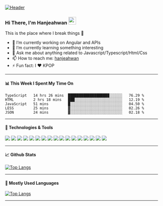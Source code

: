 [![Header](https://github.com/hanjeahwan/hanjeahwan/raw/master/iu.gif "Header")](https://martinheinz.dev/)

### Hi There, I'm Hanjeahwan <img src="https://media.giphy.com/media/hvRJCLFzcasrR4ia7z/giphy.gif" width="25px">

This is the place where I break things :rofl:
- 🔭 I’m currently working on Angular and APIs
- 🌱 I’m currently learning something interesting
- 💬 Ask me about anything related to Javascript/Typescript/Html/Css
- 📫 How to reach me: [hanjeahwan](https://twitter.com/dev_hanjeahwan)
- ⚡ Fun fact: I :heart: KPOP
---

#### 📊 **This Week I Spent My Time On**
<!--START_SECTION:waka-->
```text
TypeScript   14 hrs 26 mins  ███████████████████░░░░░░   76.29 % 
HTML         2 hrs 18 mins   ███░░░░░░░░░░░░░░░░░░░░░░   12.19 % 
JavaScript   51 mins         █░░░░░░░░░░░░░░░░░░░░░░░░   04.50 % 
LESS         25 mins         ▓░░░░░░░░░░░░░░░░░░░░░░░░   02.26 % 
JSON         24 mins         ▓░░░░░░░░░░░░░░░░░░░░░░░░   02.18 % 
```
<!--END_SECTION:waka-->
---

#### 🔧 **Technologies & Tools**
![](https://img.shields.io/badge/OS-Windows-informational?style=flat&logo=windows&logoColor=#0078D6&color=white)
![](https://img.shields.io/badge/Editor-VSCode-informational?style=flat&logo=visual-studio-code&logoColor=#007ACC&color=white)
![](https://img.shields.io/badge/Code-TypeScript-informational?style=flat&logo=typescript&logoColor=#007ACC&color=white)
![](https://img.shields.io/badge/Code-JavaScript-informational?style=flat&logo=javascript&logoColor=#F7DF1E&color=white)
![](https://img.shields.io/badge/Code-HTML5-informational?style=flat&logo=html5&logoColor=#E34F26&color=white)
![](https://img.shields.io/badge/Code-CSS3-informational?style=flat&logo=css3&logoColor=#1572B6&color=white)
![](https://img.shields.io/badge/Code-Vue-informational?style=flat&logo=vue.js&logoColor=#4FC08D&color=white)
![](https://img.shields.io/badge/Code-NuxtJS-informational?style=flat&logo=nuxt.js&logoColor=#00C58E&color=white)
![](https://img.shields.io/badge/Code-Angular-informational?style=flat&logo=angular&logoColor=#DD0031&color=white)
![](https://img.shields.io/badge/Code-NodeJS-informational?style=flat&logo=node.js&logoColor=#339933&color=white)
![](https://img.shields.io/badge/Code-NestJS-informational?style=flat&logo=nestjs&logoColor=#E0234E&color=white)
![](https://img.shields.io/badge/Tools-Webpack-informational?style=flat&logo=webpack&logoColor=#8DD6F9&color=white)
![](https://img.shields.io/badge/Tools-Rollup-informational?style=flat&logo=rollup.js&logoColor=#EC4A3F&color=white)
![](https://img.shields.io/badge/Tools-Gulp-informational?style=flat&logo=gulp&logoColor=#CF4647&color=white)
![](https://img.shields.io/badge/Tools-NPM-informational?style=flat&logo=npm&logoColor=#CB3837&color=white)
![](https://img.shields.io/badge/Tools-CircleCI-informational?style=flat&logo=circleci&logoColor=#343434&color=white)
![](https://img.shields.io/badge/Cloud-Amazon_AWS-informational?style=flat&logo=amazon-aws&logoColor=#232F3E&color=white)

---

#### 📈 **Github Stats**
[![Top Langs](https://github-readme-stats.vercel.app/api?username=hanjeahwan&show_icons=true&count_private=true&hide_title=true&include_all_commits=true)](https://github.com/hanjeahwan)

---

#### 🤟 **Mostly Used Languages**

[![Top Langs](https://github-readme-stats.vercel.app/api/top-langs/?username=hanjeahwan&layout=compact&hide_title=true)](https://github.com/hanjeahwan)

---

